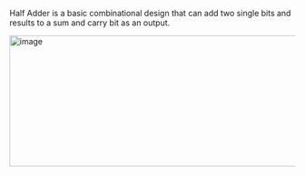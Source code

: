 Half Adder is a basic combinational design that can add two single bits and results to a sum and carry bit as an output.

<img width="685" height="231" alt="image" src="https://github.com/user-attachments/assets/ce15ad83-901e-4841-a96f-e2e8d1da984a" />
